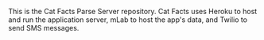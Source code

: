 This is the Cat Facts Parse Server repository. Cat Facts uses Heroku to host and run the application server, mLab to host the app's data, and Twilio to send SMS messages.